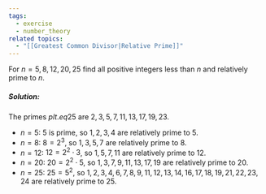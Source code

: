 ```yaml
---
tags:
  - exercise
  - number_theory
related topics:
  - "[[Greatest Common Divisor|Relative Prime]]"
---
```

For $n=5,8,12,20,25$ find all positive integers less than $n$ and relatively prime to $n$.
##### Solution:
The primes $p lt.eq 25$ are $2,3,5,7,11,13,17,19,23$.
- $n=5$:
	$5$ is prime, so $1,2,3,4$ are relatively prime to $5$.
- $n=8$:
	$8=2^3$, so $1,3,5,7$ are relatively prime to $8$.
- $n=12$:
	$12=2^2\cdot 3$, so $1,5,7,11$ are relatively prime to $12$.
- $n=20$:
	$20=2^2\cdot 5$, so $1,3,7,9,11,13,17,19$ are relatively prime to $20$.
- $n=25$:
	$25=5^2$, so $1,2,3,4,6,7,8,9,11,12,13,14,16,17,18,19,21,22,23,24$ are relatively prime to $25$.